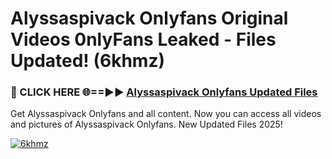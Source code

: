 # Alyssaspivack Onlyfans Original Videos 0nlyFans Leaked - Files Updated! (6khmz)

<h3>🔴 CLICK HERE 🌐==►► <a href="https://tinyurl.com/2m67pmp6" rel="nofollow">Alyssaspivack Onlyfans Updated Files</a></h3>

Get Alyssaspivack Onlyfans and all content. Now you can access all videos and pictures of Alyssaspivack Onlyfans. New Updated Files 2025!

[![6khmz](https://i.imgur.com/H4QAA4z.gif)](https://tinyurl.com/2m67pmp6)